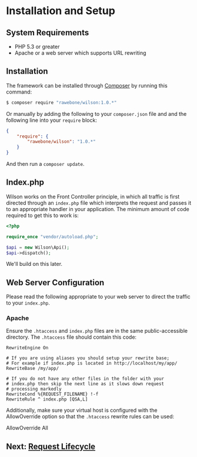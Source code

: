 # Installation and Setup

## System Requirements

* PHP 5.3 or greater
* Apache or a web server which supports URL rewriting


## Installation

The framework can be installed through [Composer](https://getcomposer.org) by
running this command:

```bash
$ composer require "rawebone/wilson:1.0.*"
```

Or manually by adding the following to your `composer.json` file and and the
following line into your `require` block:

```json
{
    "require": {
        "rawebone/wilson": "1.0.*"
    }
}
```

And then run a `composer update`.


## Index.php

Wilson works on the Front Controller principle, in which all traffic is first
directed through an `index.php` file which interprets the request and passes
it to an appropriate handler in your application. The minimum amount of code
required to get this to work is:

```php
<?php

require_once "vendor/autoload.php";

$api = new Wilson\Api();
$api->dispatch();

```

We'll build on this later.


## Web Server Configuration

Please read the following appropriate to your web server to direct the traffic
to your `index.php`.

### Apache  

Ensure the `.htaccess` and `index.php` files are in the same public-accessible
directory. The `.htaccess` file should contain this code:

    RewriteEngine On
     
    # If you are using aliases you should setup your rewrite base;
    # For example if index.php is located in http://localhost/my/app/
    RewriteBase /my/app/
    
    # If you do not have any other files in the folder with your
    # index.php then skip the next line as it slows down request
    # processing markedly
    RewriteCond %{REQUEST_FILENAME} !-f
    RewriteRule ^ index.php [QSA,L]

Additionally, make sure your virtual host is configured with the AllowOverride
option so that the `.htaccess` rewrite rules can be used:

   AllowOverride All



## Next: [Request Lifecycle](lifecycle.md)
